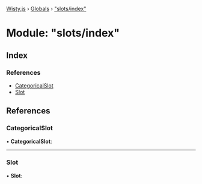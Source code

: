 [Wisty.js](../README.md) › [Globals](../globals.md) › ["slots/index"](_slots_index_.md)

# Module: "slots/index"

## Index

### References

* [CategoricalSlot](_slots_index_.md#categoricalslot)
* [Slot](_slots_index_.md#slot)

## References

###  CategoricalSlot

• **CategoricalSlot**:

___

###  Slot

• **Slot**:

